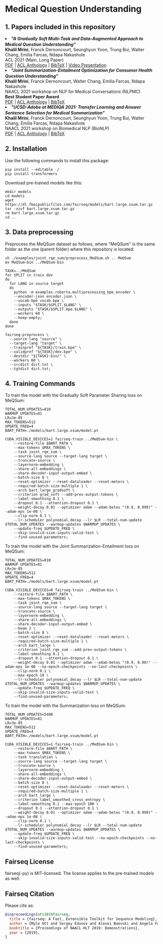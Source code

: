 # Medical Question Understanding

## 1. Papers included in this repository

<li><b><i>"A Gradually Soft Multi-Task and Data-Augmented Approach to Medical Question Understanding"</i></b> <img height="16" src="https://khalilmrini.github.io/images/nih.png" width="24" style="display: inline-block;"/> <img height="16" src="https://khalilmrini.github.io/images/adobe.png" width="16" style="display: inline-block;"/><br>
<b>Khalil Mrini</b>, Franck Dernoncourt, Seunghyun Yoon, Trung Bui, Walter Chang, Emilia Farcas, Ndapa Nakashole<br>
ACL 2021 (Main, Long Paper)<br>
<a href="https://aclanthology.org/2021.acl-long.119.pdf">PDF</a> | <a href="https://aclanthology.org/2021.acl-long.119/">ACL Anthology</a> | <a href="https://aclanthology.org/2021.acl-long.119.bib">BibTeX</a> | <a href="https://www.youtube.com/watch?v=TOBXl6d3uLI&ab_channel=KhalilMrini">Video Presentation</a></li>

<li><b><i>"Joint Summarization-Entailment Optimization for Consumer Health Question Understanding"</i></b> <img height="16" src="https://khalilmrini.github.io/images/nih.png" width="24" style="display: inline-block;"/> <img height="16" src="https://khalilmrini.github.io/images/adobe.png" width="16" style="display: inline-block;"/><br>
<b>Khalil Mrini</b>, Franck Dernoncourt, Walter Chang, Emilia Farcas, Ndapa Nakashole<br>
NAACL 2021 workshop on NLP for Medical Conversations (NLPMC)<br>
<b>Best Student Paper Award</b><br>
<a href="https://www.aclweb.org/anthology/2021.nlpmc-1.8.pdf">PDF</a> | <a href="https://www.aclweb.org/anthology/2021.nlpmc-1.8/">ACL Anthology</a> | <a href="https://www.aclweb.org/anthology/2021.nlpmc-1.8.bib">BibTeX</a></li>

<li><b><i>"UCSD-Adobe at MEDIQA 2021: Transfer Learning and Answer Sentence Selection for Medical Summarization"</i></b> <img height="16" src="https://khalilmrini.github.io/images/nih.png" width="24" style="display: inline-block;"/> <img height="16" src="https://khalilmrini.github.io/images/adobe.png" width="16" style="display: inline-block;"/><br>
<b>Khalil Mrini</b>, Franck Dernoncourt, Seunghyun Yoon, Trung Bui, Walter Chang, Emilia Farcas, Ndapa Nakashole<br>
NAACL 2021 workshop on Biomedical NLP (BioNLP)<br>
<a href="https://www.aclweb.org/anthology/2021.bionlp-1.28.pdf">PDF</a> | <a href="https://www.aclweb.org/anthology/2021.bionlp-1.28">ACL Anthology</a> | <a href="https://www.aclweb.org/anthology/2021.bionlp-1.28.bib">BibTeX</a></li>

## 2. Installation

Use the following commands to install this package:

```
pip install --editable ./
pip install transformers
```

Download pre-trained models like this:

```
mkdir models
cd models
wget https://dl.fbaipublicfiles.com/fairseq/models/bart.large.xsum.tar.gz
tar -xzvf bart.large.xsum.tar.gz
rm bart.large.xsum.tar.gz
cd ..
```

## 3. Data preprocessing

Preprocess the MeQSum dataset as follows, where "MeQSum" is the same folder as the one (parent folder) where this repository is located:

```
sh ./examples/joint_rqe_sum/preprocess_MeQSum.sh .. MeQSum
mv MeQSum-bin ../MeQSum-bin

TASK=../MeQSum
for SPLIT in train dev
do
  for LANG in source target
  do
    python -m examples.roberta.multiprocessing_bpe_encoder \
    --encoder-json encoder.json \
    --vocab-bpe vocab.bpe \
    --inputs "$TASK/$SPLIT.$LANG" \
    --outputs "$TASK/$SPLIT.bpe.$LANG" \
    --workers 60 \
    --keep-empty;
  done
done

fairseq-preprocess \
  --source-lang "source" \
  --target-lang "target" \
  --trainpref "${TASK}/train.bpe" \
  --validpref "${TASK}/dev.bpe" \
  --destdir "${TASK}-bin/" \
  --workers 60 \
  --srcdict dict.txt \
  --tgtdict dict.txt;
```

## 4. Training Commands

To train the model with the Gradually Soft Parameter Sharing loss on MeQSum:

```
TOTAL_NUM_UPDATES=810 
WARMUP_UPDATES=81
LR=3e-05
MAX_TOKENS=512
UPDATE_FREQ=4
BART_PATH=./models/bart.large.xsum/model.pt

CUDA_VISIBLE_DEVICES=1 fairseq-train ../MeQSum-bin \
    --restore-file $BART_PATH \
    --max-tokens $MAX_TOKENS \
    --task joint_rqe_sum \
    --source-lang source --target-lang target \
    --truncate-source \
    --layernorm-embedding \
    --share-all-embeddings \
    --share-decoder-input-output-embed \
    --batch-size 8 \
    --reset-optimizer --reset-dataloader --reset-meters \
    --required-batch-size-multiple 1 \
    --arch bart_large_gradsoft \
    --criterion grad_soft --add-prev-output-tokens \
    --label-smoothing 0.1 \
    --dropout 0.1 --attention-dropout 0.1 \
    --weight-decay 0.01 --optimizer adam --adam-betas "(0.9, 0.999)" --adam-eps 1e-08 \
    --clip-norm 0.1 \
    --lr-scheduler polynomial_decay --lr $LR --total-num-update $TOTAL_NUM_UPDATES --warmup-updates $WARMUP_UPDATES \
    --update-freq $UPDATE_FREQ \
    --skip-invalid-size-inputs-valid-test \
    --find-unused-parameters;
```

To train the model with the Joint Summarization-Entailment loss on MeQSum:

```
TOTAL_NUM_UPDATES=810 
WARMUP_UPDATES=81
LR=3e-05
MAX_TOKENS=512
UPDATE_FREQ=4
BART_PATH=./models/bart.large.xsum/model.pt

CUDA_VISIBLE_DEVICES=0 fairseq-train ../MeQSum-bin \
    --restore-file $BART_PATH \
    --max-tokens $MAX_TOKENS \
    --task joint_rqe_sum \
    --source-lang source --target-lang target \
    --truncate-source \
    --layernorm-embedding \
    --share-all-embeddings \
    --share-decoder-input-output-embed \
    --beam 2 \
    --batch-size 8 \
    --reset-optimizer --reset-dataloader --reset-meters \
    --required-batch-size-multiple 1 \
    --arch bart_large \
    --criterion joint_rqe_sum --add-prev-output-tokens \
    --label-smoothing 0.1 \
    --dropout 0.1 --attention-dropout 0.1 \
    --weight-decay 0.01 --optimizer adam --adam-betas "(0.9, 0.98)" --adam-eps 1e-08 --no-epoch-checkpoints --no-last-checkpoints \
    --clip-norm 0.1 \
    --max-epoch 10 \
    --lr-scheduler polynomial_decay --lr $LR --total-num-update $TOTAL_NUM_UPDATES --warmup-updates $WARMUP_UPDATES \
    --update-freq $UPDATE_FREQ \
    --skip-invalid-size-inputs-valid-test \
    --find-unused-parameters;
```

To train the model with the Summarization loss on MeQSum:

```
TOTAL_NUM_UPDATES=5400 
WARMUP_UPDATES=81
LR=3e-05
MAX_TOKENS=512
UPDATE_FREQ=4
BART_PATH=./models/bart.large.xsum/model.pt

CUDA_VISIBLE_DEVICES=1 fairseq-train ../MeQSum-bin \
    --restore-file $BART_PATH \
    --max-tokens $MAX_TOKENS \
    --task translation \
    --source-lang source --target-lang target \
    --truncate-source \
    --layernorm-embedding \
    --share-all-embeddings \
    --share-decoder-input-output-embed \
    --batch-size 8 \
    --reset-optimizer --reset-dataloader --reset-meters \
    --required-batch-size-multiple 1 \
    --arch bart_large \
    --criterion label_smoothed_cross_entropy \
    --label-smoothing 0.1 --max-epoch 100 \
    --dropout 0.1 --attention-dropout 0.1 \
    --weight-decay 0.01 --optimizer adam --adam-betas "(0.9, 0.999)" --adam-eps 1e-08 \
    --clip-norm 0.1 \
    --lr-scheduler polynomial_decay --lr $LR --total-num-update $TOTAL_NUM_UPDATES --warmup-updates $WARMUP_UPDATES \
    --update-freq $UPDATE_FREQ \
    --skip-invalid-size-inputs-valid-test --no-epoch-checkpoints --no-last-checkpoints \
    --find-unused-parameters;
```

## Fairseq License

fairseq(-py) is MIT-licensed.
The license applies to the pre-trained models as well.

## Fairseq Citation

Please cite as:

```bibtex
@inproceedings{ott2019fairseq,
  title = {fairseq: A Fast, Extensible Toolkit for Sequence Modeling},
  author = {Myle Ott and Sergey Edunov and Alexei Baevski and Angela Fan and Sam Gross and Nathan Ng and David Grangier and Michael Auli},
  booktitle = {Proceedings of NAACL-HLT 2019: Demonstrations},
  year = {2019},
}
```
